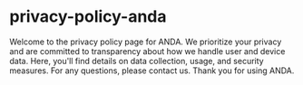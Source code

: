 # privacy-policy-anda
Welcome to the privacy policy page for ANDA. We prioritize your privacy and are committed to transparency about how we handle user and device data. Here, you'll find details on data collection, usage, and security measures. For any questions, please contact us. Thank you for using ANDA.
